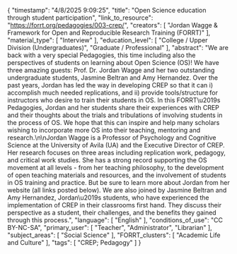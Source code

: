 {
    "timestamp": "4/8/2025 9:09:25",
    "title": "Open Science education through student participation",
    "link_to_resource": "https://forrt.org/pedagogies/003-crep/",
    "creators": [
        "Jordan Wagge & Framework for Open and Reproducible Research Training (FORRT)"
    ],
    "material_type": [
        "Interview"
    ],
    "education_level": [
        "College / Upper Division (Undergraduates)",
        "Graduate / Professional"
    ],
    "abstract": "We are back with a very special Pedagogies, this time including also the perspectives of students on learning about Open Science (OS)! We have three amazing guests: Prof. Dr. Jordan Wagge and her two outstanding undergraduate students, Jasmine Beltran and Amy Hernandez. Over the past years, Jordan has led the way in developing CREP so that it can i) accomplish much needed replications, and ii) provide tools/structure for instructors who desire to train their students in OS. In this FORRT\u2019s Pedagogies, Jordan and her students share their experiences with CREP and their thoughts about the trials and tribulations of involving students in the process of OS. We hope that this can inspire and help many scholars wishing to incorporate more OS into their teaching, mentoring and research.\n\nJordan Wagge is a Professor of Psychology and Cognitive Science at the University of Avila (UA) and the Executive Director of CREP. Her research focuses on three areas including replication work, pedagogy, and critical work studies. She has a strong record supporting the OS movement at all levels - from her teaching philosophy, to the development of open teaching materials and resources, and the involvement of students in OS training and practice. But be sure to learn more about Jordan from her website (all links posted below). We are also joined by Jasmine Beltran and Amy Hernandez, Jordan\u2019s students, who have experienced the implementation of CREP in their classrooms first hand. They discuss their perspective as a student, their challenges, and the benefits they gained through this process.",
    "language": [
        "English"
    ],
    "conditions_of_use": "CC BY-NC-SA",
    "primary_user": [
        "Teacher",
        "Administrator",
        "Librarian"
    ],
    "subject_areas": [
        "Social Science"
    ],
    "FORRT_clusters": [
        "Academic Life and Culture"
    ],
    "tags": [
        "CREP; Pedagogy"
    ]
}